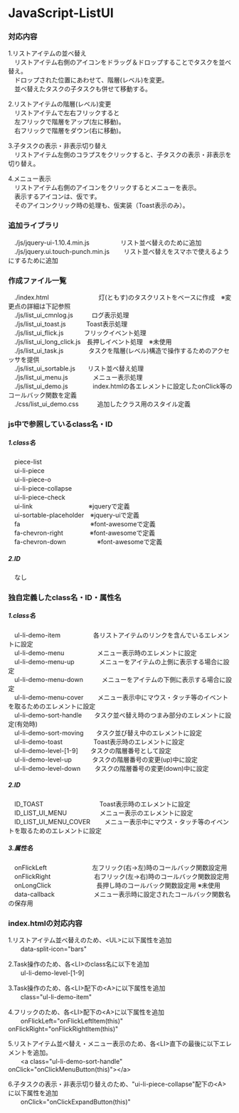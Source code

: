 JavaScript-ListUI
=================

### 対応内容
1.リストアイテムの並べ替え  
　リストアイテム右側のアイコンをドラッグ＆ドロップすることでタスクを並べ替え。  
　ドロップされた位置にあわせて、階層(レベル)を変更。  
　並べ替えたタスクの子タスクも併せて移動する。

2.リストアイテムの階層(レベル)変更  
　リストアイテムで左右フリックすると  
　左フリックで階層をアップ(左に移動)。  
　右フリックで階層をダウン(右に移動)。  

3.子タスクの表示・非表示切り替え  
　リストアイテム左側のコラプスをクリックすると、子タスクの表示・非表示を切り替え。

4.メニュー表示  
　リストアイテム右側のアイコンをクリックするとメニューを表示。  
　表示するアイコンは、仮です。  
　そのアイコンクリック時の処理も、仮実装（Toast表示のみ）。


### 追加ライブラリ
　./js/jquery-ui-1.10.4.min.js　　　　　リスト並べ替えのために追加  
　./js/jquery.ui.touch-punch.min.js　　 リスト並べ替えをスマホで使えるようにするために追加  


### 作成ファイル一覧
　./index.html　　　　　　　　灯(ともす)のタスクリストをベースに作成　※変更点の詳細は下記参照  
　./js/list_ui_cmnlog.js　　　ログ表示処理  
　./js/list_ui_toast.js　　　 Toast表示処理  
　./js/list_ui_flick.js　　　 フリックイベント処理  
　./js/list_ui_long_click.js　長押しイベント処理　※未使用  
　./js/list_ui_task.js　　　　タスクを階層(レベル)構造で操作するためのアクセッサを提供  
　./js/list_ui_sortable.js　　リスト並べ替え処理  
　./js/list_ui_menu.js　　　　メニュー表示処理  
　./js/list_ui_demo.js　　　　index.htmlの各エレメントに設定したonClick等のコールバック関数を定義  
　./css/list_ui_demo.css　　　追加したクラス用のスタイル定義  


### js中で参照しているclass名・ID
##### 1.class名  
　piece-list  
　ui-li-piece  
　ui-li-piece-o  
　ui-li-piece-collapse  
　ui-li-piece-check  
　ui-link　　　　　　　　　※jqueryで定義  
　ui-sortable-placeholder　※jquery-uiで定義  
　fa　　　　　　　　　　　 ※font-awesomeで定義  
　fa-chevron-right　　　　 ※font-awesomeで定義  
　fa-chevron-down　　　　　※font-awesomeで定義  
  
##### 2.ID  
　なし  


### 独自定義したclass名・ID・属性名
##### 1.class名  
　ul-li-demo-item　　　　　 各リストアイテムのリンクを含んでいる<A>エレメントに設定  
　ul-li-demo-menu　　　　　 メニュー表示時のエレメントに設定  
　ul-li-demo-menu-up　　　　メニューをアイテムの上側に表示する場合に設定  
　ul-li-demo-menu-down　　　メニューをアイテムの下側に表示する場合に設定  
　ul-li-demo-menu-cover　　 メニュー表示中にマウス・タッチ等のイベントを取るためのエレメントに設定  
　ul-li-demo-sort-handle　　タスク並べ替え時のつまみ部分のエレメントに設定(有効時)  
　ul-li-demo-sort-moving　　タスク並び替え中のエレメントに設定  
　ul-li-demo-toast　　　　　Toast表示時のエレメントに設定  
　ul-li-demo-level-[1-9]　　タスクの階層番号として設定  
　ul-li-demo-level-up　　　 タスクの階層番号の変更(up)中に設定  
　ul-li-demo-level-down　　 タスクの階層番号の変更(down)中に設定  

##### 2.ID  
　ID_TOAST　　　　　　　　　Toast表示時のエレメントに設定  
　ID_LIST_UI_MENU　　　　　 メニュー表示のエレメントに設定  
　ID_LIST_UI_MENU_COVER　　 メニュー表示中にマウス・タッチ等のイベントを取るためのエレメントに設定  

##### 3.属性名  
　onFlickLeft　　　　　　　 左フリック(右→左)時のコールバック関数設定用  
　onFlickRight　　　　　　　右フリック(左→右)時のコールバック関数設定用  
　onLongClick　　　　　　　 長押し時のコールバック関数設定用 ※未使用  
　data-callback　　　　　　 メニュー表示時に設定されたコールバック関数名の保存用  


### index.htmlの対応内容
1.リストアイテム並べ替えのため、&lt;UL&gt;に以下属性を追加  
　　data-split-icon="bars"  

2.Task操作のため、各&lt;LI&gt;のclass名に以下を追加  
　　ul-li-demo-level-[1-9]  

3.Task操作のため、各&lt;LI&gt;配下の&lt;A&gt;に以下属性を追加  
　　class="ul-li-demo-item"  

4.フリックのため、各&lt;LI&gt;配下の&lt;A&gt;に以下属性を追加  
　　onFlickLeft="onFlickLeftItem(this)" onFlickRight="onFlickRightItem(this)"  

5.リストアイテム並べ替え・メニュー表示のため、各&lt;LI&gt;直下の最後に以下エレメントを追加。  
　　&lt;a class="ul-li-demo-sort-handle" onClick="onClickMenuButton(this)"&gt;&lt;/a&gt;  

6.子タスクの表示・非表示切り替えのため、"ui-li-piece-collapse"配下の&lt;A&gt;に以下属性を追加  
　　onClick="onClickExpandButton(this)"  

